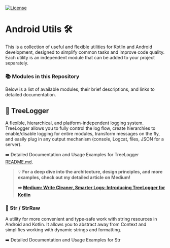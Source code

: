 [![License](https://img.shields.io/badge/License-MIT-blue.svg)](https://opensource.org/licenses/MIT)
# Android Utils 🛠️
This is a collection of useful and flexible utilities for Kotlin and Android development, designed to simplify common tasks and improve code quality. Each utility is an independent module that can be added to your project separately.

### 📚 Modules in this Repository
Below is a list of available modules, their brief descriptions, and links to detailed documentation.

## 🌳 TreeLogger
A flexible, hierarchical, and platform-independent logging system. TreeLogger allows you to fully control the log flow, create hierarchies to enable/disable logging for entire modules, transform messages on the fly, and easily plug in any output mechanism (console, Logcat, files, JSON for a server).

➡️ Detailed Documentation and Usage Examples for TreeLogger  [README.md](treelogger-core/README.md).

> 💡 **For a deep dive into the architecture, design principles, and more examples, check out my detailed article on Medium!**
> 
> **➡️ [Medium: Write Cleaner, Smarter Logs: Introducing TreeLogger for Kotlin](https://medium.com/@bohdan.snurnitsyn/write-cleaner-smarter-logs-introducing-treelogger-for-kotlin-794a531ffa30)**


### 📄 Str / StrRaw 
A utility for more convenient and type-safe work with string resources in Android and Kotlin. It allows you to abstract away from Context and simplifies working with dynamic strings and formatting.

➡️ Detailed Documentation and Usage Examples for Str

